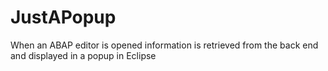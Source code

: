 # JustAPopup
When an ABAP editor is opened information is retrieved from the back end and displayed in a popup in Eclipse
